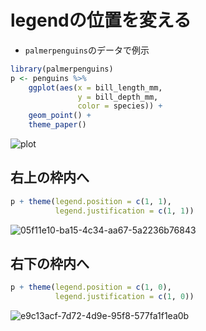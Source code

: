 # legendの位置を変える
- `palmerpenguins`のデータで例示
```R
library(palmerpenguins)
p <- penguins %>% 
    ggplot(aes(x = bill_length_mm, 
               y = bill_depth_mm, 
               color = species)) +
    geom_point() + 
    theme_paper()
```
![plot](https://user-images.githubusercontent.com/7193590/192661187-c1fe1a8d-122f-49b6-a9ea-a2e109e11259.jpeg)

## 右上の枠内へ
```R
p + theme(legend.position = c(1, 1),
          legend.justification = c(1, 1))
```
![05f11e10-ba15-4c34-aa67-5a2236b76843](https://user-images.githubusercontent.com/7193590/194456741-27589f27-d013-4f08-9448-32c719d24c9a.png)


## 右下の枠内へ
```R
p + theme(legend.position = c(1, 0),
          legend.justification = c(1, 0))
```
![e9c13acf-7d72-4d9e-95f8-577fa1f1ea0b](https://user-images.githubusercontent.com/7193590/194456773-d65bbdfd-e725-4097-a37d-00f8ffd6abf0.png)

